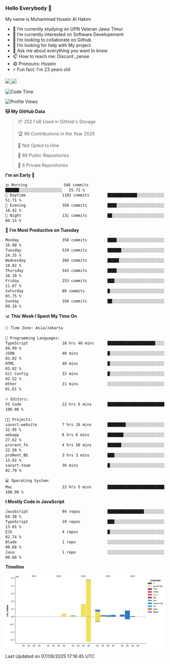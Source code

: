 ### Hello Everybody 👋

My name is Muhammad Husein Al Hakim

- 🔭 I’m currently studying on UPN Veteran Jawa Timur
- 🌱 I’m currently interested on Software Developement
- 👯 I’m looking to collaborate on Github
- 🤔 I’m looking for help with My project
- 💬 Ask me about everything you want to know
- 📫 How to reach me: Discord _zense
- 😄 Pronouns: Husein
- ⚡ Fun fact: I'm 23 years old

<p align="left">
<a href="https://github.com/huseinhq">
  <img height="180em" src="https://github-readme-stats-eight-theta.vercel.app/api?username=huseinhq&show_icons=true&theme=algolia&include_all_commits=true&count_private=true"/>
  <img height="180em" src="https://github-readme-stats-eight-theta.vercel.app/api/top-langs/?username=huseinhq&layout=compact&langs_count=8&theme=algolia"/>
</a>
</p>

<!--START_SECTION:waka-->
![Code Time](http://img.shields.io/badge/Code%20Time-2%2C632%20hrs%2044%20mins-blue)

![Profile Views](http://img.shields.io/badge/Profile%20Views-2-blue)

**🐱 My GitHub Data** 

> 📦 252.1 kB Used in GitHub's Storage 
 > 
> 🏆 96 Contributions in the Year 2025
 > 
> 🚫 Not Opted to Hire
 > 
> 📜 69 Public Repositories 
 > 
> 🔑 6 Private Repositories 
 > 
**I'm an Early 🐤** 

```text
🌞 Morning                548 commits         ██████░░░░░░░░░░░░░░░░░░░   25.72 % 
🌆 Daytime                1102 commits        █████████████░░░░░░░░░░░░   51.71 % 
🌃 Evening                350 commits         ████░░░░░░░░░░░░░░░░░░░░░   16.42 % 
🌙 Night                  131 commits         ██░░░░░░░░░░░░░░░░░░░░░░░   06.15 % 
```
📅 **I'm Most Productive on Tuesday** 

```text
Monday                   358 commits         ████░░░░░░░░░░░░░░░░░░░░░   16.80 % 
Tuesday                  519 commits         ██████░░░░░░░░░░░░░░░░░░░   24.35 % 
Wednesday                384 commits         █████░░░░░░░░░░░░░░░░░░░░   18.02 % 
Thursday                 343 commits         ████░░░░░░░░░░░░░░░░░░░░░   16.10 % 
Friday                   253 commits         ███░░░░░░░░░░░░░░░░░░░░░░   11.87 % 
Saturday                 80 commits          █░░░░░░░░░░░░░░░░░░░░░░░░   03.75 % 
Sunday                   194 commits         ██░░░░░░░░░░░░░░░░░░░░░░░   09.10 % 
```


📊 **This Week I Spent My Time On** 

```text
🕑︎ Time Zone: Asia/Jakarta

💬 Programming Languages: 
TypeScript               18 hrs 46 mins      █████████████████████░░░░   84.99 % 
JSON                     40 mins             █░░░░░░░░░░░░░░░░░░░░░░░░   03.02 % 
HTML                     40 mins             █░░░░░░░░░░░░░░░░░░░░░░░░   03.02 % 
Git Config               33 mins             █░░░░░░░░░░░░░░░░░░░░░░░░   02.52 % 
Other                    21 mins             ░░░░░░░░░░░░░░░░░░░░░░░░░   01.61 % 

🔥 Editors: 
VS Code                  22 hrs 5 mins       █████████████████████████   100.00 % 

🐱‍💻 Projects: 
savart-website           7 hrs 16 mins       ████████░░░░░░░░░░░░░░░░░   32.95 % 
webapp                   6 hrs 6 mins        ███████░░░░░░░░░░░░░░░░░░   27.62 % 
prorent_fe               4 hrs 58 mins       ██████░░░░░░░░░░░░░░░░░░░   22.50 % 
proRent_BE               3 hrs 3 mins        ███░░░░░░░░░░░░░░░░░░░░░░   13.82 % 
savart-team              36 mins             █░░░░░░░░░░░░░░░░░░░░░░░░   02.79 % 

💻 Operating System: 
Mac                      22 hrs 5 mins       █████████████████████████   100.00 % 
```

**I Mostly Code in JavaScript** 

```text
JavaScript               94 repos            ████████████████░░░░░░░░░   64.38 % 
TypeScript               19 repos            ███░░░░░░░░░░░░░░░░░░░░░░   13.01 % 
EJS                      4 repos             █░░░░░░░░░░░░░░░░░░░░░░░░   02.74 % 
Blade                    1 repo              ░░░░░░░░░░░░░░░░░░░░░░░░░   00.68 % 
Java                     1 repo              ░░░░░░░░░░░░░░░░░░░░░░░░░   00.68 % 
```



**Timeline**

![Lines of Code chart](https://raw.githubusercontent.com/HuseinHQ/HuseinHQ/main/assets/bar_graph.png)


 Last Updated on 07/09/2025 17:16:45 UTC
<!--END_SECTION:waka-->
